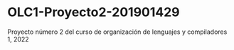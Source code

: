 # OLC1-Proyecto2-201901429
Proyecto número 2 del curso de organización de lenguajes y compiladores 1, 2022
